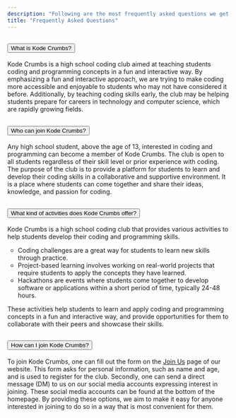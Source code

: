 ```yaml
---
description: "Following are the most frequently asked questions we get:"
title: "Frequently Asked Questions"
---
```

<div class="container-sm" id="containerFaq">
  <div class="accordion" id="faqAccordion">
      <div class="accordion-item" >
        <h2 class="accordion-header" id="headingOne">
          <button class="accordion-button" type="button" data-bs-toggle="collapse" data-bs-target="#collapseOne" aria-expanded="true" aria-controls="collapseOne">
            What is Kode Crumbs?
          </button>
        </h2>
        <div id="collapseOne" class="accordion-collapse collapse show" aria-labelledby="headingOne" data-bs-parent="#faqAccordion">
          <div class="accordion-body">
            Kode Crumbs is a high school coding club aimed at teaching students coding and programming concepts in a fun and interactive way.  
            By emphasizing a fun and interactive approach, we are trying to make coding more accessible and enjoyable to students who may not have considered it before. Additionally, by teaching coding skills early, the club may be helping students prepare for careers in technology and computer science, which are rapidly growing fields.
          </div>
        </div>
      </div>
      <div class="accordion-item" >
        <h2 class="accordion-header" id="headingTwo">
          <button class="accordion-button collapsed" type="button" data-bs-toggle="collapse" data-bs-target="#collapseTwo" aria-expanded="false" aria-controls="collapseTwo">
            Who can join Kode Crumbs?
          </button>
        </h2>
        <div id="collapseTwo" class="accordion-collapse collapse" aria-labelledby="headingTwo" data-bs-parent="#faqAccordion">
          <div class="accordion-body">
            Any high school student, above the age of 13, interested in coding and programming can become a member of Kode Crumbs.  
            The club is open to all students regardless of their skill level or prior experience with coding. The purpose of the club is to provide a platform for students to learn and develop their coding skills in a collaborative and supportive environment. It is a place where students can come together and share their ideas, knowledge, and passion for coding.
        </div>
        </div>
      </div>
      <div class="accordion-item">
        <h2 class="accordion-header" id="headingThree">
          <button class="accordion-button collapsed" type="button" data-bs-toggle="collapse" data-bs-target="#collapseThree" aria-expanded="false" aria-controls="collapseThree">
            What kind of activities does Kode Crumbs offer?
          </button>
        </h2>
        <div id="collapseThree" class="accordion-collapse collapse" aria-labelledby="headingThree" data-bs-parent="#faqAccordion">
          <div class="accordion-body">
            Kode Crumbs is a high school coding club that provides various activities to help students develop their coding and programming skills.  
            <ul type="circle">
              <li>
                Coding challenges are a great way for students to learn new skills through practice. 
              <li>
                Project-based learning involves working on real-world projects that require students to apply the concepts they have learned.
              <li>
                Hackathons are events where students come together to develop software or applications within a short period of time, typically 24-48 hours.
            </ul>
            These activities help students to learn and apply coding and programming concepts in a fun and interactive way, and provide opportunities for them to collaborate with their peers and showcase their skills.
          </div>
        </div>
      </div>
      <div class="accordion-item">
        <h2 class="accordion-header" id="headingFour">
          <button class="accordion-button collapsed" type="button" data-bs-toggle="collapse" data-bs-target="#collapseFour" aria-expanded="false" aria-controls="collapseFour">
            How can I join Kode Crumbs?
          </button>
        </h2>
        <div id="collapseFour" class="accordion-collapse collapse" aria-labelledby="headingFour" data-bs-parent="#faqAccordion">
          <div class="accordion-body">
            To join Kode Crumbs, one can fill out the form on the <a href="/joinus">Join Us</a> page of our website. This form  asks for personal information, such as name and age, and is used to register for the club. Secondly, one can send a direct message (DM) to us on our social media accounts expressing interest in joining. These social media accounts can be found at the bottom of the homepage. By providing these options, we aim to make it easy for anyone interested in joining to do so in a way that is most convenient for them.
          </div>
        </div>
      </div>
  </div>
</div>
